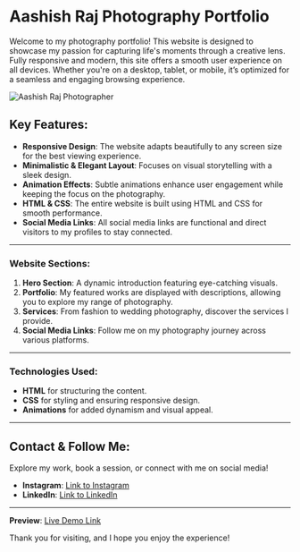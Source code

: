 # Aashish Raj Photography Portfolio

Welcome to my photography portfolio! This website is designed to showcase my passion for capturing life's moments through a creative lens. Fully responsive and modern, this site offers a smooth user experience on all devices. Whether you're on a desktop, tablet, or mobile, it’s optimized for a seamless and engaging browsing experience.

![Aashish Raj Photographer](https://portfolio-aashishraj.netlify.app/)

## Key Features:
- **Responsive Design**: The website adapts beautifully to any screen size for the best viewing experience.
- **Minimalistic & Elegant Layout**: Focuses on visual storytelling with a sleek design.
- **Animation Effects**: Subtle animations enhance user engagement while keeping the focus on the photography.
- **HTML & CSS**: The entire website is built using HTML and CSS for smooth performance.
- **Social Media Links**: All social media links are functional and direct visitors to my profiles to stay connected.

---

### Website Sections:

1. **Hero Section**: A dynamic introduction featuring eye-catching visuals.
2. **Portfolio**: My featured works are displayed with descriptions, allowing you to explore my range of photography.
3. **Services**: From fashion to wedding photography, discover the services I provide.
4. **Social Media Links**: Follow me on my photography journey across various platforms.

---

### Technologies Used:
- **HTML** for structuring the content.
- **CSS** for styling and ensuring responsive design.
- **Animations** for added dynamism and visual appeal.

---

## Contact & Follow Me:
Explore my work, book a session, or connect with me on social media!

- **Instagram**: [Link to Instagram](https://www.instagram.com/artist_sinha_01/)
- **LinkedIn**: [Link to LinkedIn](https://www.linkedin.com/in/aashish-raj-370540293/)

---

**Preview**: [Live Demo Link](https://portfolio-aashishraj.netlify.app/)

Thank you for visiting, and I hope you enjoy the experience!
